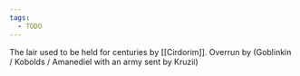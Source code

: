 ```yaml
---
tags:
  - TODO
---
```

The lair used to be held for centuries by [[Cirdorim]].
Overrun by (Goblinkin / Kobolds / Amanediel with an army sent by Kruzii)